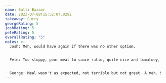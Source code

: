 ```yaml
---
name: Balti Bazaar
date: 2023-07-08T15:52:07.029Z
takeaway: Curry
georgeRating: 5
joshRating: 5
peteRating: 5
overallRating: "5"
notes: >-
  J﻿osh: Meh, would have again if there was no other option.


  P﻿ete: Too sloppy, poor meat to sauce ratio, quite nice and tomatoey, but low standard meat. Surprised by their high rating on Just Eat.


  G﻿eorge: Meal wasn't as expected, not terrible but not great. A meh. Similar to the ones you get in Cornwall.
---
```

